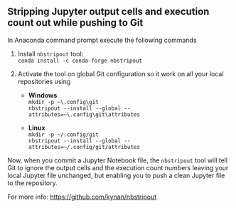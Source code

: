 
## Stripping Jupyter output cells and execution count out while pushing to Git

In Anaconda command prompt execute the following commands
1. Install `nbstripout` tool:\
`conda install -c conda-forge nbstripout`

2. Activate the tool on global Git configuration so it work on all your local repositories using
   * **Windows**\
`mkdir -p ~\.config\git`\
`nbstripout --install --global --attributes=~\.config\git\attributes`

   * **Linux**\
`mkdir -p ~/.config/git`\
`nbstripout --install --global --attributes=~/.config/git/attributes`

Now, when you commit a Jupyter Notebook file, the `nbstripout` tool will tell Git to ignore the output cells and the execution count numbers leaving your local Jupyter file unchanged, but enabling you to push a clean Jupyter file to the repository.

For more info: https://github.com/kynan/nbstripout